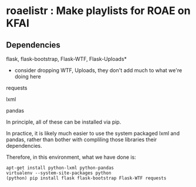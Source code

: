 roaelistr : Make playlists for ROAE on KFAI
====================

Dependencies
------------

flask, flask-bootstrap, Flask-WTF, Flask-Uploads*

* consider dropping WTF, Uploads, they don't add much to what we're doing here

requests

lxml

pandas

In principle, all of these can be installed via pip.

In practice, it is likely much easier to use the system packaged lxml and pandas,
rather than bother with compliling those libraries their dependencies.

Therefore, in this environment, what we have done is:

	apt-get install python-lxml python-pandas
	virtualenv --system-site-packages python
	(python) pip install flask flask-bootstrap Flask-WTF requests
